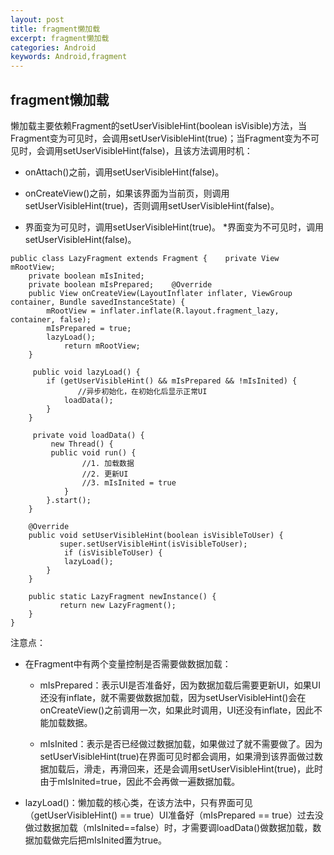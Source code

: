 ```yaml
---
layout: post
title: fragment懒加载
excerpt: fragment懒加载
categories: Android
keywords: Android,fragment
---
```

## fragment懒加载
懒加载主要依赖Fragment的setUserVisibleHint(boolean isVisible)方法，当Fragment变为可见时，会调用setUserVisibleHint(true)；当Fragment变为不可见时，会调用setUserVisibleHint(false)，且该方法调用时机：
- onAttach()之前，调用setUserVisibleHint(false)。

- onCreateView()之前，如果该界面为当前页，则调用setUserVisibleHint(true)，否则调用setUserVisibleHint(false)。

- 界面变为可见时，调用setUserVisibleHint(true)。
    *界面变为不可见时，调用setUserVisibleHint(false)。
    
    
```
public class LazyFragment extends Fragment {    private View mRootView;
    private boolean mIsInited;
    private boolean mIsPrepared;    @Override
    public View onCreateView(LayoutInflater inflater, ViewGroup container, Bundle savedInstanceState) {
        mRootView = inflater.inflate(R.layout.fragment_lazy, container, false);
        mIsPrepared = true;
        lazyLoad();
            return mRootView;
    }
            
     public void lazyLoad() {
        if (getUserVisibleHint() && mIsPrepared && !mIsInited) { 
               //异步初始化，在初始化后显示正常UI
            loadData();
        }
    }
               
     private void loadData() {
         new Thread() {
         public void run() {
                //1. 加载数据
                //2. 更新UI
                //3. mIsInited = true
            }
        }.start();
    }   
   
    @Override
    public void setUserVisibleHint(boolean isVisibleToUser) { 
           super.setUserVisibleHint(isVisibleToUser);
            if (isVisibleToUser) {
            lazyLoad();
        }
    }
   
    public static LazyFragment newInstance() {
           return new LazyFragment();
    }
}

```
注意点：

- 在Fragment中有两个变量控制是否需要做数据加载：

  - mIsPrepared：表示UI是否准备好，因为数据加载后需要更新UI，如果UI还没有inflate，就不需要做数据加载，因为setUserVisibleHint()会在onCreateView()之前调用一次，如果此时调用，UI还没有inflate，因此不能加载数据。

  - mIsInited：表示是否已经做过数据加载，如果做过了就不需要做了。因为setUserVisibleHint(true)在界面可见时都会调用，如果滑到该界面做过数据加载后，滑走，再滑回来，还是会调用setUserVisibleHint(true)，此时由于mIsInited=true，因此不会再做一遍数据加载。

- lazyLoad()：懒加载的核心类，在该方法中，只有界面可见（getUserVisibleHint() == true）UI准备好（mIsPrepared == true）过去没做过数据加载（mIsInited==false）时，才需要调loadData()做数据加载，数据加载做完后把mIsInited置为true。
